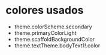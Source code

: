 # colores usados

* theme.colorScheme.secondary
* theme.primaryColorLight
* theme.scaffoldBackgroundColor
* theme.textTheme.bodyText1!.color

